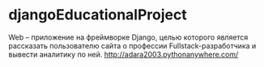 # djangoEducationalProject
Web – приложение на фреймворке Django, целью которого является рассказать пользователю сайта о профессии Fullstack-разработчика и вывести аналитику по ней.
http://adara2003.pythonanywhere.com/
